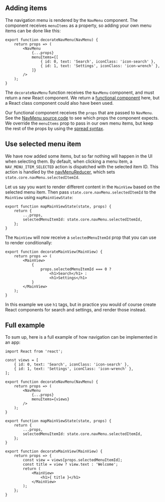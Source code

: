 ## Adding items

The navigation menu is rendered by the `NavMenu` component. The component
receives `menuItems` as a property, so adding your own menu items can be done
like this:

```
export function decorateNavMenu(NavMenu) {
    return props => (
        <NavMenu
            {...props}
            menuItems={[
                { id: 0, text: 'Search', iconClass: 'icon-search' },
                { id: 1, text: 'Settings', iconClass: 'icon-wrench' },
            ]}
        />
    );
}
```

The `decorateNavMenu` function receives the `NavMenu` component, and must return
a new React component. We return a
[functional component](https://facebook.github.io/react/docs/components-and-props.html#functional-and-class-components)
here, but a React class component could also have been used.

Our functional component receives the `props` that are passed to `NavMenu`. See
the
[NavMenu source code](https://github.com/NordicSemiconductor/pc-nrfconnect-core/blob/master/lib/components/NavMenu.jsx)
to see which props the component expects. We override the `menuItems` prop to
pass in our own menu items, but keep the rest of the props by using the
[spread syntax](https://developer.mozilla.org/en/docs/Web/JavaScript/Reference/Operators/Spread_operator).

## Use selected menu item

We have now added some items, but so far nothing will happen in the UI when
selecting them. By default, when clicking a menu item, a
`NAV_MENU_ITEM_SELECTED` action is dispatched with the selected item ID. This
action is handled by the
[navMenuReducer](https://github.com/NordicSemiconductor/pc-nrfconnect-core/blob/master/lib/windows/app/reducers/navMenuReducer.js),
which sets `state.core.navMenu.selectedItemId`.

Let us say you want to render different content in the `MainView` based on the
selected menu item. Then pass `state.core.navMenu.selectedItemId` to the
`MainView` using `mapMainViewState`:

```
export function mapMainViewState(state, props) {
    return {
        ...props,
        selectedMenuItemId: state.core.navMenu.selectedItemId,
    };
}
```

The `MainView` will now receive a `selectedMenuItemId` prop that you can use to
render conditionally:

```
export function decorateMainView(MainView) {
    return props => (
        <MainView>
            {
                props.selectedMenuItemId === 0 ?
                    <h1>Search</h1> :
                    <h1>Settings</h1>
            }
        </MainView>
    );
}
```

In this example we use `h1` tags, but in practice you would of course create
React components for search and settings, and render those instead.

## Full example

To sum up, here is a full example of how navigation can be implemented in an
app:

```
import React from 'react';

const views = [
    { id: 0, text: 'Search', iconClass: 'icon-search' },
    { id: 1, text: 'Settings', iconClass: 'icon-wrench' },
];

export function decorateNavMenu(NavMenu) {
    return props => (
        <NavMenu
            {...props}
            menuItems={views}
        />
    );
}

export function mapMainViewState(state, props) {
    return {
        ...props,
        selectedMenuItemId: state.core.navMenu.selectedItemId,
    };
}

export function decorateMainView(MainView) {
    return props => {
        const view = views[props.selectedMenuItemId];
        const title = view ? view.text : 'Welcome';
        return (
            <MainView>
                <h1>{ title }</h1>
            </MainView>
        );
    };
}
```
